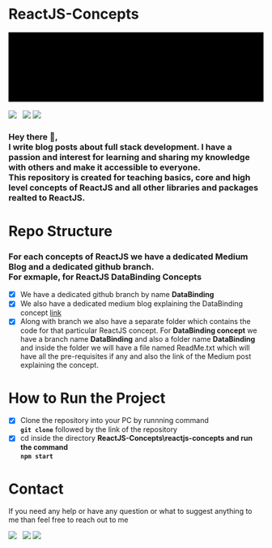 # ReactJS-Concepts

<img src="https://github.com/ReactJS-Concepts/ReactJS-Concepts/blob/main/reactjs-concepts/src/Resources/Images/reactjs%20Github.gif" />

<p>
  <a href="https://www.instagram.com/kihsa_iar/"><img height="30" src="https://res.cloudinary.com/http-pixlok-com/image/upload/fl_attachment/Pixlok/Images/PNG/Instagram_Splash_Icon_hgqluv.png"></a>&nbsp;&nbsp;
  <a href="https://www.linkedin.com/in/ashik-rai/"><img height="30" src="https://cdn.freebiesupply.com/logos/large/2x/linkedin-icon-logo-png-transparent.png"></a>
  <a href="mailto:ashikthulungrai7@gmail.com"><img height="30" src="https://humemarine.com.au/wp-content/uploads/2017/07/gmail-icon.png"></a>
</p>

<h3>
  <p>
    Hey there 👋, <br>
    I write blog posts about full stack development. I have a passion and interest for learning and sharing my knowledge with others and make it accessible to everyone. <br />
    This repository is created for teaching basics, core and high level concepts of ReactJS and all other libraries and packages realted to ReactJS.
  </p>
</h3>
<h1>Repo Structure</h1>
<h3>
  <p>
    For each concepts of ReactJS we have a dedicated Medium Blog and a dedicated github branch.
    <br>
    For exmaple, for <b>ReactJS DataBinding Concepts</b>
  </p>
</h3>

- [x] We have a dedicated github branch by name <b>DataBinding</b> 
- [x] We also have a dedicated medium blog explaining the DataBinding concept [link](https://medium.com/@ashikthulungrai7/learning-reactjs-two-way-data-binding-5c5ce1ab9b3d)
- [x] Along with branch we also have a separate folder which contains the code for that particular ReactJS concept. For <b>DataBinding concept</b> we have a branch name <b>DataBinding</b> and also a folder name <b>DataBinding</b> and inside the folder we will have a file named ReadMe.txt which will have all the pre-requisites if any and also the link of the Medium post explaining the concept.

<h1>How to Run the Project</h1>

- [x] Clone the repository into your PC by runnning command
    <br /> <b>```git clone```</b> followed by the link of the repository
- [x] cd inside the directory <b>ReactJS-Concepts\reactjs-concepts and run the command</b> <br/>
      <b>```npm start```</b>

<h1>Contact</h1>
If you need any help or have any question or what to suggest anything to me than feel free to reach out to me 

<p>
  <a href="https://www.instagram.com/kihsa_iar/"><img height="30" src="https://res.cloudinary.com/http-pixlok-com/image/upload/fl_attachment/Pixlok/Images/PNG/Instagram_Splash_Icon_hgqluv.png"></a>&nbsp;&nbsp;
  <a href="https://www.linkedin.com/in/ashik-rai/"><img height="30" src="https://cdn.freebiesupply.com/logos/large/2x/linkedin-icon-logo-png-transparent.png"></a>
  <a href="mailto:ashikthulungrai7@gmail.com"><img height="30" src="https://humemarine.com.au/wp-content/uploads/2017/07/gmail-icon.png"></a>
</p>


<!-- <img src="https://github.com/ReactJS-Concepts/ReactJS-Concepts/blob/DataBinding/reactjs-concepts/src/Resources/Images/LearnReact.gif" /> -->
